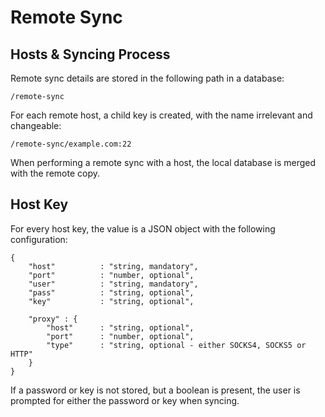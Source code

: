# Remote Sync

## Hosts & Syncing Process
Remote sync details are stored in the following path in a database:

````
/remote-sync
````

For each remote host, a child key is created, with the name irrelevant and changeable:

````
/remote-sync/example.com:22
````

When performing a remote sync with a host, the local database is merged with the remote copy.


## Host Key
For every host key, the value is a JSON object with the following configuration:

````
{
    "host"          : "string, mandatory",
    "port"          : "number, optional",
    "user"          : "string, mandatory",
    "pass"          : "string, optional",
    "key"           : "string, optional",
    
    "proxy" : {
        "host"      : "string, optional",
        "port"      : "number, optional",
        "type"      : "string, optional - either SOCKS4, SOCKS5 or HTTP"
    }
}
````

If a password or key is not stored, but a boolean is present, the user is prompted for either the password or key
when syncing.
